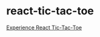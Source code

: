 # react-tic-tac-toe

[Experience React Tic-Tac-Toe](http://courses.ics.hawaii.edu/ics314s25/morea/react/experience-react-tic-tac-toe.html) 


